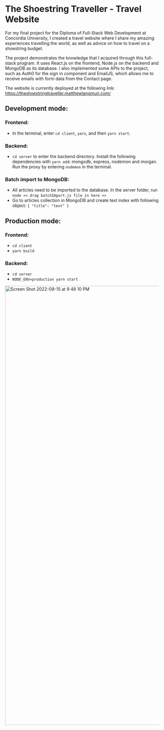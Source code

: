 # The Shoestring Traveller - Travel Website

For my final project for the Diploma of Full-Stack Web Development at Concordia University, I created a travel website where I share my amazing experiences travelling the world, as well as advice on how to travel on a shoestring budget.

The project demonstrates the knowledge that I acquired through this full-stack program. It uses React.js on the frontend, Node.js on the backend and MongoDB as its database. I also implemented some APIs to the project, such as Auth0 for the sign in component and EmailJS, which allows me to receive emails with form data from the Contact page.

The website is currently deployed at the following link: https://theshoestringtraveller.matthewlangmuir.com/

## Development mode:

### Frontend:
- In the terminal, enter `cd client`, `yarn`, and then `yarn start`.

### Backend:
- `cd server` to enter the backend directory. Install the following dependencies with `yarn add`: mongodb, express, nodemon and morgan. Run the proxy by entering `nodemon` in the terminal.

### Batch import to MongoDB:
- All articles need to be imported to the database. In the server folder, run `node << drag batchImport.js file in here >>`
- Go to articles collection in MongoDB and create text index with following object: `{ "title": "text" }`

## Production mode:

### Frontend:
- `cd client`
- `yarn build`

### Backend:
- `cd server`
- `NODE_ENV=production yarn start`

<img width="1440" alt="Screen Shot 2022-09-15 at 9 48 10 PM" src="https://user-images.githubusercontent.com/96800876/190558761-6392c6ff-285e-4f73-965d-a11b0f1163ec.png">
